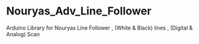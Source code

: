 # Nouryas_Adv_Line_Follower
Arduino Library for Nouryas Line Follower , (White &amp; Black) lines , (Digital &amp; Analog) Scan
